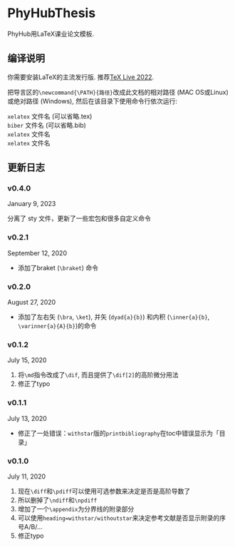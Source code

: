 # PhyHubThesis
PhyHub用LaTeX课业论文模板. 

## 编译说明
你需要安装LaTeX的主流发行版. 
推荐[TeX Live 2022](https://www.tug.org/texlive/).

把导言区的`\newcommand{\PATH}{路径}`改成此文档的相对路径 (MAC OS或Linux) 或绝对路径 (Windows), 然后在该目录下使用命令行依次运行:

`xelatex` 文件名 (可以省略.tex)  
`biber` 文件名 (可以省略.bib)  
`xelatex` 文件名  
`xelatex` 文件名

## 更新日志

### v0.4.0
January 9, 2023

分离了 sty 文件，更新了一些宏包和很多自定义命令

### v0.2.1
September 12, 2020
* 添加了braket (`\braket`) 命令

### v0.2.0
August 27, 2020
* 添加了左右矢 (`\bra`, `\ket`), 并矢 (`dyad{a}{b}`) 和内积 (`\inner{a}{b}`, `\varinner{a}{A}{b}`)的命令

### v0.1.2
July 15, 2020
1. 将`\md`指令改成了`\dif`, 而且提供了`\dif[2]`的高阶微分用法
2. 修正了typo

### v0.1.1  
July 13, 2020
* 修正了一处错误：`withstar`版的`printbibliography`在toc中错误显示为「目录」

### v0.1.0  
July 11, 2020  
1. 现在`\diff`和`\pdiff`可以使用可选参数来决定是否是高阶导数了
2. 所以删掉了`\ndiff`和`\npdiff`
3. 增加了一个`\appendix`为分界线的附录部分
4. 可以使用`heading=withstar/withoutstar`来决定参考文献是否显示附录的序号A/B/...
5. 修正typo

